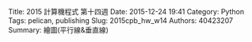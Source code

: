 Title: 2015 計算機程式 第十四週
Date: 2015-12-24 19:41
Category: Python
Tags: pelican, publishing
Slug: 2015cpb_hw_w14
Authors: 40423207
Summary: 繪圖(平行線&垂直線)
                    
                
            
<!-- 導入 brython.js -->


<script type="text/javascript" src="js/40423214-w14.js"></script>

<!-- 啟動 brython() -->

<script>
window.onload=function(){
brython(1);
}
</script>

<!-- 以下利用 Brython 程式執行繪圖 -->

<canvas id="plotarea" width="200" height="160"></canvas>

<script type="text/python3">
# 導入 doc
from browser import document as doc
from browser import console
import math

# 準備繪圖畫布
canvas = doc["plotarea"]
ctx = canvas.getContext("2d")

# 開始畫直線
for i in range(11):
    ctx.beginPath()
    ctx.lineWidth = 10
    ctx.moveTo(0,0+i*20 )
    ctx.lineTo(200,0+i*20 )
    ctx.strokeStyle = "#00FF00"
    ctx.stroke()
for i in range(11):
    ctx.beginPath()
    ctx.lineWidth = 3
    ctx.moveTo(0+i*20, 0)
    ctx.lineTo(0+i*20, 200)
    ctx.strokeStyle = "#0000ff"
    ctx.stroke()


</script>


<script>
window.onload=function(){
brython(1);
}
</script>
